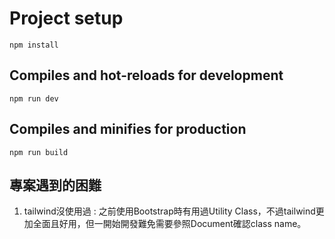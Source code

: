 # Project setup

```
npm install
```

## Compiles and hot-reloads for development

```
npm run dev
```

## Compiles and minifies for production

```
npm run build
```

## 專案遇到的困難

  1. tailwind沒使用過 :
      之前使用Bootstrap時有用過Utility Class，不過tailwind更加全面且好用，但一開始開發難免需要參照Document確認class name。
